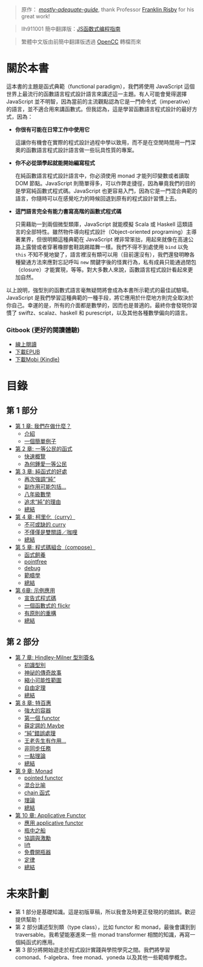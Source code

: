 > 原作： *[mostly-adequate-guide](https://github.com/DrBoolean/mostly-adequate-guide)*, thank Professor [Franklin Risby](https://github.com/DrBoolean) for his great work!

> llh911001 簡中翻譯版：[JS函数式编程指南](https://www.gitbook.com/book/llh911001/mostly-adequate-guide-chinese/details)

> 繁體中文版由前簡中翻譯版透過 [OpenCC](https://github.com/BYVoid/OpenCC) 轉檔而來

<!-- <img src="images/cover.png"/> -->

# 關於本書

這本書的主題是函式典範（functional paradigm），我們將使用 JavaScript 這個世界上最流行的函數語言程式設計語言來講述這一主題。有人可能會覺得選擇 JavaScript 並不明智，因為當前的主流觀點認為它是一門命令式（imperative）的語言，並不適合用來講函數式。但我認為，這是學習函數語言程式設計的最好方式，因為：

 * **你很有可能在日常工作中使用它**

    這讓你有機會在實際的程式設計過程中學以致用，而不是在空閒時間用一門深奧的函數語言程式設計語言做一些玩具性質的專案。

 * **你不必從頭學起就能開始編寫程式**

    在純函數語言程式設計語言中，你必須使用 monad 才能列印變數或者讀取 DOM 節點。JavaScript 則簡單得多，可以作弊走捷徑，因為畢竟我們的目的是學寫純函數式程式碼。JavaScript 也更容易入門，因為它是一門混合典範的語言，你隨時可以在感覺吃力的時候回退到原有的程式設計習慣上去。

 * **這門語言完全有能力書寫高階的函數式程式碼**

    只需藉助一到兩個微型類庫，JavaScript 就能模擬 Scala 或 Haskell 這類語言的全部特性。雖然物件導向程式設計（Object-oriented programing）主導著業界，但很明顯這種典範在 JavaScript 裡非常笨拙，用起來就像在高速公路上露營或者穿著橡膠套鞋跳踢踏舞一樣。我們不得不到處使用 `bind` 以免 `this` 不知不覺地變了，語言裡沒有類可以用（目前還沒有），我們還發明瞭各種變通方法來應對忘記呼叫 `new` 關鍵字後的怪異行為，私有成員只能通過閉包（closure）才能實現，等等。對大多數人來說，函數語言程式設計看起來更加自然。

以上說明，強型別的函數式語言毫無疑問將會成為本書所示範式的最佳試驗場。JavaScript 是我們學習這種典範的一種手段，將它應用於什麼地方則完全取決於你自己。幸運的是，所有的介面都是數學的，因而也是普適的。最終你會發現你習慣了 swiftz、scalaz、haskell 和 purescript，以及其他各種數學偏向的語言。

### Gitbook (更好的閱讀體驗)

* [線上閱讀](https://yucj.gitbooks.io/mostly-adequate-guide-traditional-chinese/content/)
* [下載EPUB](https://www.gitbook.com/download/epub/book/yucj/mostly-adequate-guide-traditional-chinese)
* [下載Mobi (Kindle)](https://www.gitbook.com/download/mobi/book/yucj/mostly-adequate-guide-traditional-chinese)


# 目錄

## 第 1 部分

* [第 1 章: 我們在做什麼？](ch1.md)
  * [介紹](ch1.md#介紹)
  * [一個簡單例子](ch1.md#一個簡單例子)
* [第 2 章: 一等公民的函式](ch2.md)
  * [快速概覽](ch2.md#快速概覽)
  * [為何鍾愛一等公民](ch2.md#為何鍾愛一等公民)
* [第 3 章: 純函式的好處](ch3.md)
  * [再次強調“純”](ch3.md#再次強調“純”)
  * [副作用可能包括...](ch3.md#副作用可能包括)
  * [八年級數學](ch3.md#八年級數學)
  * [追求“純”的理由](ch3.md#追求“純”的理由)
  * [總結](ch3.md#總結)
* [第 4 章: 柯里化（curry）](ch4.md)
  * [不可或缺的 curry](ch4.md#不可或缺的-curry)
  * [不僅僅是雙關語／咖哩](ch4.md#不僅僅是雙關語咖哩)
  * [總結](ch4.md#總結)
* [第 5 章: 程式碼組合（compose）](ch5.md)
  * [函式飼養](ch5.md#函式飼養)
  * [pointfree](ch5.md#pointfree)
  * [debug](ch5.md#debug)
  * [範疇學](ch5.md#範疇學)
  * [總結](ch5.md#總結)
* [第 6章: 示例應用](ch6.md)
  * [宣告式程式碼](ch6.md#宣告式程式碼)
  * [一個函數式的 flickr](ch6.md#一個函數式的-flickr)
  * [有原則的重構](ch6.md#有原則的重構)
  * [總結](ch6.md#總結)

## 第 2 部分

* [第 7 章: Hindley-Milner 型別簽名](ch7.md)
  * [初識型別](ch7.md#初識型別)
  * [神祕的傳奇故事](ch7.md#神祕的傳奇故事)
  * [縮小可能性範圍](ch7.md#縮小可能性範圍)
  * [自由定理](ch7.md#自由定理)
  * [總結](ch7.md#總結)
* [第 8 章: 特百惠](ch8.md)
  * [強大的容器](ch8.md#強大的容器)
  * [第一個 functor](ch8.md#第一個-functor)
  * [薛定諤的 Maybe](ch8.md#薛定諤的-maybe)
  * [“純”錯誤處理](ch8.md#“純”錯誤處理)
  * [王老先生有作用...](ch8.md#王老先生有作用)
  * [非同步任務](ch8.md#非同步任務)
  * [一點理論](ch8.md#一點理論)
  * [總結](ch8.md#總結)
* [第 9 章: Monad](ch9.md)
  * [pointed functor](ch9.md#pointed-functor)
  * [混合比喻](ch9.md#混合比喻)
  * [chain 函式](ch9.md#chain-函式)
  * [理論](ch9.md#理論)
  * [總結](ch9.md#總結)
* [第 10 章: Applicative Functor](ch10.md)
  * [應用 applicative functor](ch10.md#應用-applicative-functor)
  * [瓶中之船](ch10.md#瓶中之船)
  * [協調與激勵](ch10.md#協調與激勵)
  * [lift](ch10.md#lift)
  * [免費開瓶器](ch10.md#免費開瓶器)
  * [定律](ch10.md#定律)
  * [總結](ch10.md#總結)


# 未來計劃

* 第 1 部分是基礎知識。這是初版草稿，所以我會及時更正發現的的錯誤。歡迎提供幫助！
* 第 2 部分講述型別類（type class），比如 functor 和 monad，最後會講到到 traversable。我希望能塞進來一些 monad transformer 相關的知識，再寫一個純函式的應用。
* 第 3 部分將開始遊走於程式設計實踐與學院學究之間。我們將學習 comonad、f-algebra、free monad、yoneda 以及其他一些範疇學概念。

